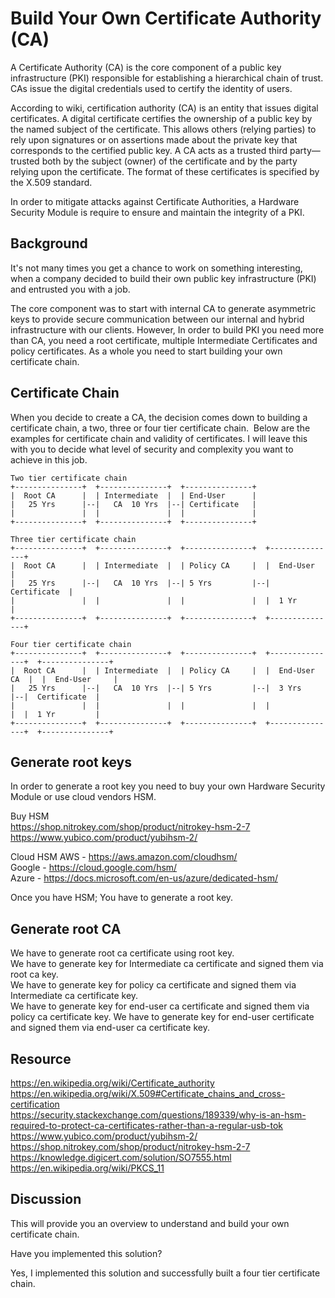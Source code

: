 # Build Your Own Certificate Authority (CA)

A Certificate Authority (CA) is the core component of a public key infrastructure (PKI) responsible for establishing a hierarchical chain of trust. CAs issue the digital credentials used to certify the identity of users. 

According to wiki, certification authority (CA) is an entity that issues digital certificates. A digital certificate certifies the ownership of a public key by the named subject of the certificate. This allows others (relying parties) to rely upon signatures or on assertions made about the private key that corresponds to the certified public key. A CA acts as a trusted third party—trusted both by the subject (owner) of the certificate and by the party relying upon the certificate. The format of these certificates is specified by the X.509 standard.

In order to mitigate attacks against Certificate Authorities, a Hardware Security Module is require to ensure and maintain the integrity of a PKI.

## Background

It's not many times you get a chance to work on something interesting, when a company decided to build their own public key infrastructure (PKI) and entrusted you with a job. 

The core component was to start with internal CA to generate asymmetric keys to provide secure communication between our internal and hybrid infrastructure with our clients. However, In order to build PKI you need more than CA, you need a root certificate, multiple Intermediate Certificates and policy certificates. As a whole you need to start building your own certificate chain. 


## Certificate Chain

When you decide to create a CA, the decision comes down to building a certificate chain, a two, three or four tier certificate chain.  Below are the examples for certificate chain and validity of certificates. I will leave this with you to decide what level of security and complexity you want to achieve in this job.

	Two tier certificate chain
	+---------------+  +---------------+  +---------------+
	|  Root CA   	|  | Intermediate  |  | End-User      |
	|   25 Yrs   	|--|   CA  10 Yrs  |--| Certificate   |
	|               |  |               |  |               |
	+---------------+  +---------------+  +---------------+

	Three tier certificate chain
	+---------------+  +---------------+  +---------------+	 +---------------+
	|  Root CA   	|  | Intermediate  |  | Policy CA     |	 |  End-User     |
	|   25 Yrs      |--|   CA  10 Yrs  |--|	5 Yrs         |--|  Certificate  |
	|               |  |               |  |               |  |  1 Yr         |
	+---------------+  +---------------+  +---------------+  +---------------+

	Four tier certificate chain
	+---------------+  +---------------+  +---------------+	 +---------------+  +---------------+
	|  Root CA   	|  | Intermediate  |  | Policy CA     |	 |  End-User CA  |  |  End-User     |
	|   25 Yrs   	|--|   CA  10 Yrs  |--|	5 Yrs         |--|  3 Yrs        |--|  Certificate  |
	|               |  |               |  |               |  |               |  |  1 Yr         |
	+---------------+  +---------------+  +---------------+  +---------------+  +---------------+


## Generate root keys 

In order to generate a root key you need to buy your own Hardware Security Module or use cloud vendors HSM.

Buy HSM  
https://shop.nitrokey.com/shop/product/nitrokey-hsm-2-7  
https://www.yubico.com/product/yubihsm-2/  

Cloud HSM 
AWS - https://aws.amazon.com/cloudhsm/  
Google - https://cloud.google.com/hsm/  
Azure - https://docs.microsoft.com/en-us/azure/dedicated-hsm/  

Once you have HSM; You have to generate a root key.

## Generate root CA 
We have to generate root ca certificate using root key.  
We have to generate key for Intermediate ca certificate and signed them via root ca key.  
We have to generate key for policy ca certificate and signed them via Intermediate ca certificate key.  
We have to generate key for end-user ca certificate and signed them via policy ca certificate key. 
We have to generate key for end-user certificate and signed them via end-user ca certificate key. 

## Resource

https://en.wikipedia.org/wiki/Certificate_authority  
https://en.wikipedia.org/wiki/X.509#Certificate_chains_and_cross-certification  
https://security.stackexchange.com/questions/189339/why-is-an-hsm-required-to-protect-ca-certificates-rather-than-a-regular-usb-tok  
https://www.yubico.com/product/yubihsm-2/  
https://shop.nitrokey.com/shop/product/nitrokey-hsm-2-7  
https://knowledge.digicert.com/solution/SO7555.html  
https://en.wikipedia.org/wiki/PKCS_11  

## Discussion

This will provide you an overview to understand and build your own certificate chain.

Have you implemented this solution?

Yes, I implemented this solution and successfully built a four tier certificate chain.
